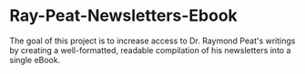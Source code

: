 # Ray-Peat-Newsletters-Ebook
The goal of this project is to increase access to Dr. Raymond Peat's writings by creating a well-formatted, readable compilation of his newsletters into a single eBook.
